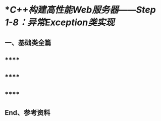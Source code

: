 
# **C++构建高性能Web服务器——Step 1-8：异常Exception类实现*

## **一、基础类全篇**
## ****

## ****

## ****

## **End、参考资料**